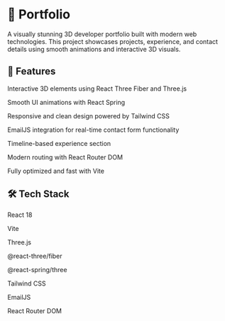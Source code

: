 # 🎨 Portfolio

A visually stunning 3D developer portfolio built with modern web technologies. This project showcases projects, experience, and contact details using smooth animations and interactive 3D visuals.

## 🚀 Features

Interactive 3D elements using React Three Fiber and Three.js

Smooth UI animations with React Spring

Responsive and clean design powered by Tailwind CSS

EmailJS integration for real-time contact form functionality

Timeline-based experience section

Modern routing with React Router DOM

Fully optimized and fast with Vite

## 🛠️ Tech Stack
React 18

Vite

Three.js

@react-three/fiber

@react-spring/three

Tailwind CSS

EmailJS

React Router DOM
